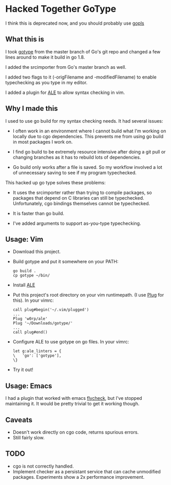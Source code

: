 Hacked Together GoType
=================

I think this is deprecated now, and you should probably use [gopls](https://github.com/golang/tools/blob/master/gopls/README.md)

What this is
-----------

I took [gotype](https://godoc.org/golang.org/x/tools/cmd/gotype) from the master
branch of Go's git repo and changed a few lines around to make it build in go
1.8.

I added the srcimporter from Go's master branch as well.

I added two flags to it (-origFilename and -modifiedFilename) to enable
typechecking as you type in my editor.

I added a plugin for [ALE](https://github.com/w0rp/ale) to allow syntax checking
in vim.


Why I made this
---------------

I used to use go build for my syntax checking needs. It had several issues:

- I often work in an environment where I cannot build what I'm working on
  locally due to cgo dependencies. This prevents me from using go build in most
  packages I work on.

- I find go build to be extremely resource intensive after doing a git pull or
  changing branches as it has to rebuild lots of dependencies.

- Go build only works after a file is saved. So my workflow involved a lot of
  unnecessary saving to see if my program typechecked.


This hacked up go type solves these problems:

- It uses the srcimporter rather than trying to compile packages, so packages
  that depend on C libraries can still be typechecked. Unfortunately, cgo
  bindings themselves cannot be typechecked.

- It is faster than go build.

- I've added arguments to support as-you-type typechecking.


Usage: Vim
-----------
- Download this project.

- Build gotype and put it somewhere on your PATH:
	```
	go build .
	cp gotype ~/bin/
	```

- Install [ALE](https://github.com/w0rp/ale)

- Put this project's root directory on your vim runtimepath. (I use
  [Plug](https://github.com/junegunn/vim-plug) for this). In your vimrc:
	```
	call plug#begin('~/.vim/plugged')
	...
	Plug 'w0rp/ale'
	Plug '~/Downloads/gotype/'
	...
	call plug#end()
	```

- Configure ALE to use gotype on go files. In your vimrc:

	```
	let g:ale_linters = {
	\   'go': ['gotype'],
	\}
	```

- Try it out!

Usage: Emacs
-----------
I had a plugin that worked with emacs [flycheck](http://www.flycheck.org/), but
I've stopped maintaining it. It would be pretty trivial to get it working
though.

Caveats
-------
- Doesn't work directly on cgo code, returns spurious errors.
- Still fairly slow.


TODO
----
- cgo is not correctly handled.
- Implement checker as a persistant service that can cache unmodified packages.
  Experiments show a 2x performance improvement.
